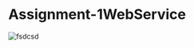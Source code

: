 # Assignment-1WebService

![fsdcsd](https://github.com/AnasATaleeb/Assignment-1WebService/assets/102483320/2fd64371-a0f0-48e9-8c75-c8ef8f911156)
